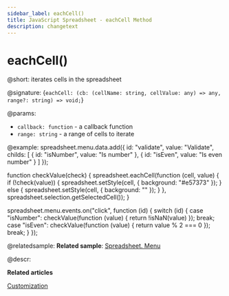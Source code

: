 ```yaml
---
sidebar_label: eachCell()
title: JavaScript Spreadsheet - eachCell Method
description: changetext
---
```


# eachCell()

@short: iterates cells in the spreadsheet

@signature: {`eachCell: (cb: (cellName: string, cellValue: any) => any, range?: string) => void;`}

@params:
- `callback: function` - a callback function
- `range: string` - a range of cells to iterate

@example:
spreadsheet.menu.data.add({
	id: "validate",
	value: "Validate",
	childs: [
		{
			id: "isNumber",
			value: "Is number"
		},
		{
			id: "isEven",
			value: "Is even number"
		}
	]
});

function checkValue(check) {
	spreadsheet.eachCell(function (cell, value) {
		if (!check(value)) {
			spreadsheet.setStyle(cell, { background: "#e57373" });
		} else {
			spreadsheet.setStyle(cell, { background: "" });
		}
	}, spreadsheet.selection.getSelectedCell());
}

spreadsheet.menu.events.on("click", function (id) {
	switch (id) {
		case "isNumber":
			checkValue(function (value) { return !isNaN(value) });
			break;
		case "isEven":
			checkValue(function (value) { return value % 2 === 0 });
			break;
	}
});

@relatedsample:
**Related sample**: [Spreadsheet. Menu](https://snippet.dhtmlx.com/uulux27v?)

@descr:

**Related articles**

[Customization](customization.md#menu)
